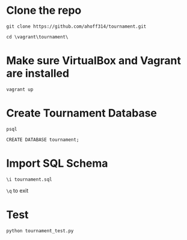 # Clone the repo

`git clone https://github.com/ahoff314/tournament.git`

`cd \vagrant\tournament\`

# Make sure VirtualBox and Vagrant are installed

`vagrant up`

# Create Tournament Database

`psql`

`CREATE DATABASE tournament;`

# Import SQL Schema

`\i tournament.sql`

`\q` to exit

# Test

`python tournament_test.py`


